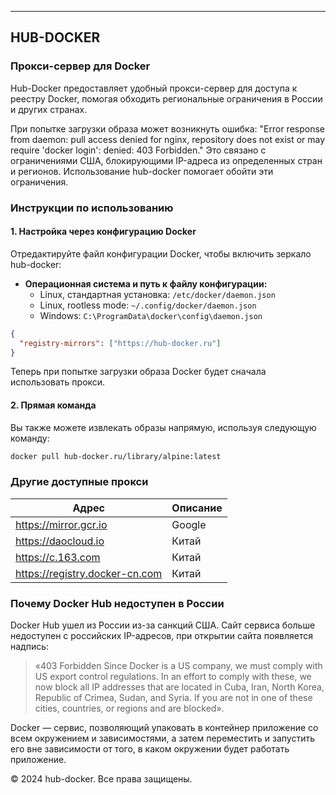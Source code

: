 
---

## HUB-DOCKER

### Прокси-сервер для Docker

Hub-Docker предоставляет удобный прокси-сервер для доступа к реестру Docker, помогая обходить региональные ограничения в России и других странах.

При попытке загрузки образа может возникнуть ошибка: "Error response from daemon: pull access denied for nginx, repository does not exist or may require 'docker login': denied: 403 Forbidden." Это связано с ограничениями США, блокирующими IP-адреса из определенных стран и регионов. Использование hub-docker помогает обойти эти ограничения.

### Инструкции по использованию

#### 1. Настройка через конфигурацию Docker

Отредактируйте файл конфигурации Docker, чтобы включить зеркало hub-docker:

- **Операционная система и путь к файлу конфигурации:**
  - Linux, стандартная установка: `/etc/docker/daemon.json`
  - Linux, rootless mode: `~/.config/docker/daemon.json`
  - Windows: `C:\ProgramData\docker\config\daemon.json`

```json
{
  "registry-mirrors": ["https://hub-docker.ru"]
}
```

Теперь при попытке загрузки образа Docker будет сначала использовать прокси.

#### 2. Прямая команда

Вы также можете извлекать образы напрямую, используя следующую команду:

```sh
docker pull hub-docker.ru/library/alpine:latest
```

### Другие доступные прокси

| Адрес                   | Описание |
|-------------------------|----------|
| https://mirror.gcr.io   | Google   |
| https://daocloud.io     | Китай    |
| https://c.163.com       | Китай    |
| https://registry.docker-cn.com | Китай |

### Почему Docker Hub недоступен в России

Docker Hub ушел из России из-за санкций США. Сайт сервиса больше недоступен с российских IP-адресов, при открытии сайта появляется надпись:

> «403 Forbidden Since Docker is a US company, we must comply with US export control regulations. In an effort to comply with these, we now block all IP addresses that are located in Cuba, Iran, North Korea, Republic of Crimea, Sudan, and Syria. If you are not in one of these cities, countries, or regions and are blocked».

Docker — сервис, позволяющий упаковать в контейнер приложение со всем окружением и зависимостями, а затем переместить и запустить его вне зависимости от того, в каком окружении будет работать приложение.

© 2024 hub-docker. Все права защищены.
